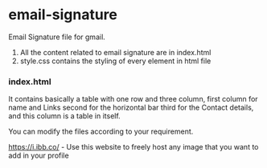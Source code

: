 # email-signature
Email Signature file for gmail.

1. All the content related to email signature are in index.html
2. style.css contains the styling of every element in html file

### index.html
It contains basically a table with one row and three column,
first column for name and Links
second for the horizontal bar
third for the Contact details, and this column is a table in itself.

You can modify the files according to your requirement.

https://i.ibb.co/ - Use this website to freely host any image that you want to add in your profile
